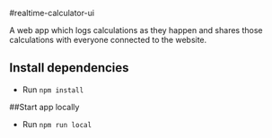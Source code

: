 
#realtime-calculator-ui

A web app  which logs calculations as they happen and shares those calculations with everyone connected to the website.

## Install dependencies

* Run `npm install`

##Start app locally

* Run `npm run local`
